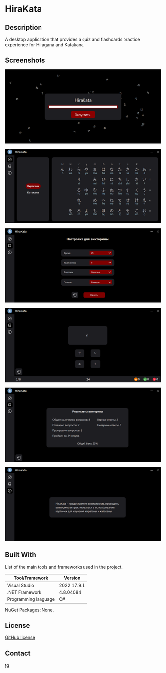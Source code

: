 # HiraKata

## Description

A desktop application that provides a quiz and flashcards practice experience for Hiragana and Katakana.

## Screenshots

![Splash screen](./imgs/readme/splash_screen.png)

![Alphabets](./imgs/readme/alphabets.png)

![Choice](./imgs/readme/choice.png)

![Quiz](./imgs/readme/quiz.png)

![Quiz results](./imgs/readme/quiz_results.png)

![About](./imgs/readme/about.png)

## Built With

List of the main tools and frameworks used in the project.

| Tool/Framework       | Version     |
| -------------------- | ----------- |
| Visual Studio        | 2022 17.9.1 |
| .NET Framework       | 4.8.04084   |
| Programming language | C#          |

NuGet Packages: None.

<!-- ## Getting Started

Instructions on how to set up the project locally.

## Usage

Instructions on how to use the project.

## Contributing

Guidelines for contributing to the project. -->

## License

[GitHub license](./LICENSE.txt)

## Contact

[tg](https://t.me/maxelonej)
